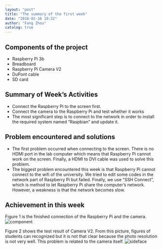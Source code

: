 ```yaml
---
layout: "post"
title: "The summary of the first week"
date: "2018-02-16 10:32"
author: "Fang Zhou"
catalog: true
---
```


## Components of the project

-	Raspberry Pi 3b
-	Breadboard
-	Raspberry Pi Camera V2
-	DuPont cable
-	SD card

## Summary of Week’s Activities

-	Connect the Raspberry Pi to the screen first.
-	Connect the camera to the Raspberry Pi and test whether it works
-	The most significant step is to connect to the network in order to install the required system named “Raspbian” and update it.

## Problem encountered and solutions

-	The first problem occurred when connecting to the screen. There is no HDMI port in the lab computer which means that Raspberry Pi cannot work on the screen. Finally, a HDMI to DVI cable was used to solve this problem.
-	The biggest problem encountered this week is that Raspberry Pi cannot connect to the wifi of the university. We tried to edit some codes in the network part of Raspberry Pi but failed. Finally, we use “SSH Connect”, which is method to let Raspberry Pi share the computer’s network. However, a weakness is that the network becomes slow.

## Achievement in this week

Figure 1 is the finished connection of the Raspberry Pi and the camera.
![component](https://github.com/zfdzt/zfdzt.github.io/blob/master/img/site/component.jpg)

Figure 2 shows the test result of Camera V2. From this picture, figures of students can recognized but it is not that clear because the photo resolution is not very well. This problem is related to the camera itself.
![sideface](https://github.com/zfdzt/zfdzt.github.io/blob/master/img/site/sideface.jpg)
